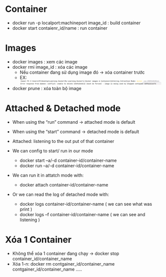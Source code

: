 # Container 
  * docker run -p localport:machineport image_id : build container
  * docker start contaienr_id/name : run container

# Images
  * docker images : xem các image
  * docker rmi image_id : xóa các image
      - Nếu container đang  sử dụng image đó -> xóa container trước
      - EX: ![Example Image](./image%20for%20note/img-confict-with-container.png)
  * docker prune : xóa toàn bộ image

# Attached & Detached mode
  * When using the “run” command -> attached mode is default
  *	When using the “start” command -> detached mode is default

  * Attached: listening to the out put of that container

  * We can config to start/ run in our mode
     - docker start –a/-d container-id/container-name
     - docker run –a/-d container-id/container-name

  * We can run it in attatch mode with: 
     -	docker attach container-id/container-name

  * Or we can read the log of detached mode with: 
     - 	docker logs container-id/container-name ( we can see what was print )
     -	docker logs –f container-id/container-name ( we can see and listening )


# Xóa 1 Container
  * Không thể xóa 1 container đang chạy -> docker stop container_id/container_name
  * Xóa 1-n: docker rm contgainer_id/container_name contgainer_id/container_name .....
